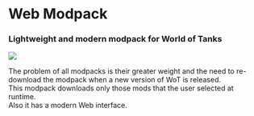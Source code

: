 # Web Modpack
### Lightweight and modern modpack for World of Tanks
<img src="https://shields.io/badge/version-0.0.1-blue">

The problem of all modpacks is their greater weight and the need to re-download the modpack when a new version of WoT is released.<br>
This modpack downloads only those mods that the user selected at runtime.<br>
Also it has a modern Web interface.
